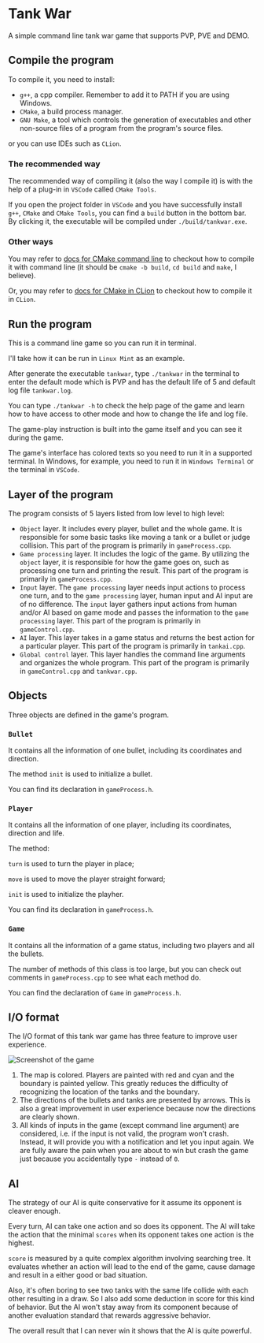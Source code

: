 # Tank War

A simple command line tank war game that supports PVP, PVE and DEMO.

## Compile the program

To compile it, you need to install:

- `g++`, a cpp compiler. Remember to add it to PATH if you are using Windows.
- `CMake`, a build process manager.
- `GNU Make`, a tool which controls the generation of executables and other non-source files of a program from the program's source files.

or you can use IDEs such as `CLion`.

### The recommended way

The recommended way of compiling it (also the way I compile it) is with the help of a plug-in in `VSCode` called `CMake Tools`.

If you open the project folder in `VSCode` and you have successfully install `g++`, `CMake` and `CMake Tools`, you can find a `build` button in the bottom bar. By clicking it, the executable will be compiled under `./build/tankwar.exe`.

### Other ways

You may refer to [docs for CMake command line](https://cmake.org/cmake/help/latest/manual/cmake.1.html) to checkout how to compile it with command line (it should be `cmake -b build`, `cd build` and `make`, I believe).

Or, you may refer to [docs for CMake in CLion](https://www.jetbrains.com/help/clion/quick-cmake-tutorial.html) to checkout how to compile it in `CLion`.

## Run the program

This is a command line game so you can run it in terminal.

I'll take how it can be run in `Linux Mint` as an example.

After generate the executable `tankwar`, type `./tankwar` in the terminal to enter the default mode which is PVP and has the default life of 5 and default log file `tankwar.log`.

You can type `./tankwar -h` to check the help page of the game and learn how to have access to other mode and how to change the life and log file.

The game-play instruction is built into the game itself and you can see it during the game.

The game's interface has colored texts so you need to run it in a supported terminal. In Windows, for example, you need to run it in `Windows Terminal` or the terminal in `VSCode`.

## Layer of the program

The program consists of 5 layers listed from low level to high level:

- `Object` layer. It includes every player, bullet and the whole game. It is responsible for some basic tasks like moving a tank or a bullet or judge collision. This part of the program is primarily in `gameProcess.cpp`.
- `Game processing` layer. It includes the logic of the game. By utilizing the `object` layer, it is responsible for how the game goes on, such as processing one turn and printing the result. This part of the program is primarily in `gameProcess.cpp`.
- `Input` layer. The `game processing` layer needs input actions to process one turn, and to the `game processing` layer, human input and AI input are of no difference. The `input` layer gathers input actions from human and/or AI based on game mode and passes the information to the `game processing` layer. This part of the program is primarily in `gameControl.cpp`.
- `AI` layer. This layer takes in a game status and returns the best action for a particular player. This part of the program is primarily in `tankai.cpp`.
- `Global control` layer. This layer handles the command line arguments and organizes the whole program. This part of the program is primarily in `gameControl.cpp` and `tankwar.cpp`.

## Objects

Three objects are defined in the game's program.

### `Bullet`

It contains all the information of one bullet, including its coordinates and direction.

The method `init` is used to initialize a bullet.

You can find its declaration in `gameProcess.h`.

### `Player`

It contains all the information of one player, including its coordinates, direction and life.

The method:

`turn` is used to turn the player in place;

`move` is used to move the player straight forward;

`init` is used to initialize the playher.

You can find its declaration in `gameProcess.h`.

### `Game`

It contains all the information of a game status, including two players and all the bullets.

The number of methods of this class is too large, but you can check out comments in `gameProcess.cpp` to see what each method do.

You can find the declaration of `Game` in `gameProcess.h`.

## I/O format

The I/O format of this tank war game has three feature to improve user experience.

![Screenshot of the game](assets/2022-07-16-16-45-36-image.png)

1. The map is colored. Players are painted with red and cyan and the boundary is painted yellow. This greatly reduces the difficulty of recognizing the location of the tanks and the boundary.
2. The directions of the bullets and tanks are presented by arrows. This is also a great improvement in user experience because now the directions are clearly shown.
3. All kinds of inputs in the game (except command line argument) are considered, i.e. if the input is not valid, the program won't crash. Instead, it will provide you with a notification and let you input again. We are fully aware the pain when you are about to win but crash the game just because you accidentally type `-` instead of `0`.

## AI

The strategy of our AI is quite conservative for it assume its opponent is cleaver enough.

Every turn, AI can take one action and so does its opponent. The AI will take the action that the minimal `scores` when its opponent takes one action is the highest.

`score` is measured by a quite complex algorithm involving searching tree. It evaluates whether an action will lead to the end of the game, cause damage and result in a either good or bad situation.

Also, it's often boring to see two tanks with the same life collide with each other resulting in a draw. So I also add some deduction in score for this kind of behavior. But the AI won't stay away from its component because of another evaluation standard that rewards aggressive behavior.

The overall result that I can never win it shows that the AI is quite powerful.
